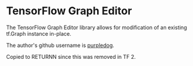 # TensorFlow Graph Editor

The TensorFlow Graph Editor library allows for modification of an existing
tf.Graph instance in-place.

The author's github username is [purpledog](https://github.com/purpledog).

Copied to RETURNN since this was removed in TF 2.
